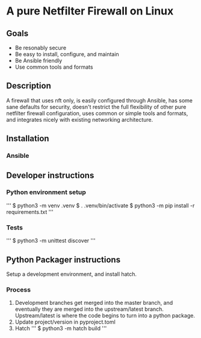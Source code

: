 # A pure Netfilter Firewall on Linux
## Goals
   - Be resonably secure
   - Be easy to install, configure, and maintain
   - Be Ansible friendly
   - Use common tools and formats
## Description
A firewall that uses nft only, is easily configured through Ansible, has some sane defaults for security, doesn't restrict the full flexibility of other pure netfilter firewall configuration, uses common or simple tools and formats, and integrates nicely with existing networking architecture.
## Installation
### Ansible
## Developer instructions
### Python environment setup
'''
$ python3 -m venv .venv
$ . .venv/bin/activate
$ python3 -m pip install -r requirements.txt
'''
### Tests
'''
$ python3 -m unittest discover
'''
## Python Packager instructions
Setup a development environment, and install hatch.
### Process
   1. Development branches get merged into the master branch, and eventually they are merged into the upstream/latest branch.
Upstream/latest is where the code begins to turn into a python package.
   2. Update project/version in pyproject.toml
   3. Hatch
'''
$ python3 -m hatch build
'''
